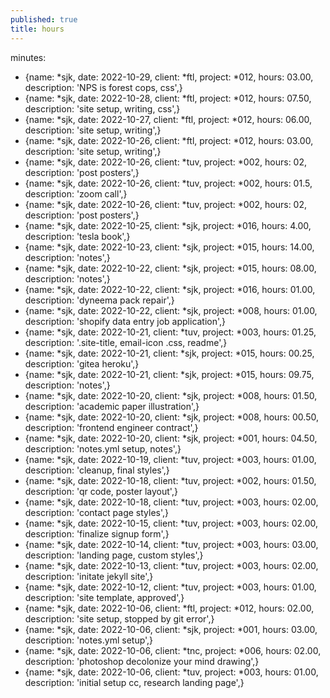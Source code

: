 ```yaml
---
published: true
title: hours
---
```

minutes: 
  - {name: *sjk, date: 2022-10-29, client: *ftl, project: *012, hours: 03.00, description: 'NPS is forest cops, css',}
  - {name: *sjk, date: 2022-10-28, client: *ftl, project: *012, hours: 07.50, description: 'site setup, writing, css',}
  - {name: *sjk, date: 2022-10-27, client: *ftl, project: *012, hours: 06.00, description: 'site setup, writing',}
  - {name: *sjk, date: 2022-10-26, client: *ftl, project: *012, hours: 03.00, description: 'site setup, writing',}
  - {name: *sjk, date: 2022-10-26, client: *tuv, project: *002, hours: 02, description: 'post posters',}
  - {name: *sjk, date: 2022-10-26, client: *tuv, project: *002, hours: 01.5, description: 'zoom call',}
  - {name: *sjk, date: 2022-10-26, client: *tuv, project: *002, hours: 02, description: 'post posters',}
  - {name: *sjk, date: 2022-10-25, client: *sjk, project: *016, hours: 4.00, description: 'tesla book',}
  - {name: *sjk, date: 2022-10-23, client: *sjk, project: *015, hours: 14.00, description: 'notes',}  
  - {name: *sjk, date: 2022-10-22, client: *sjk, project: *015, hours: 08.00, description: 'notes',}
  - {name: *sjk, date: 2022-10-22, client: *sjk, project: *016, hours: 01.00, description: 'dyneema pack repair',}
  - {name: *sjk, date: 2022-10-22, client: *sjk, project: *008, hours: 01.00, description: 'shopify data entry job application',}  
  - {name: *sjk, date: 2022-10-21, client: *tuv, project: *003, hours: 01.25, description: '.site-title, email-icon .css, readme',}  
  - {name: *sjk, date: 2022-10-21, client: *sjk, project: *015, hours: 00.25, description: 'gitea heroku',}  
  - {name: *sjk, date: 2022-10-21, client: *sjk, project: *015, hours: 09.75, description: 'notes',}  
  - {name: *sjk, date: 2022-10-20, client: *sjk, project: *008, hours: 01.50, description: 'academic paper illustration',}  
  - {name: *sjk, date: 2022-10-20, client: *sjk, project: *008, hours: 00.50, description: 'frontend engineer contract',}  
  - {name: *sjk, date: 2022-10-20, client: *sjk, project: *001, hours: 04.50, description: 'notes.yml setup, notes',}  
  - {name: *sjk, date: 2022-10-19, client: *tuv, project: *003, hours: 01.00, description: 'cleanup, final styles',}
  - {name: *sjk, date: 2022-10-18, client: *tuv, project: *002, hours: 01.50, description: 'qr code, poster layout',}
  - {name: *sjk, date: 2022-10-18, client: *tuv, project: *003, hours: 02.00, description: 'contact page styles',}
  - {name: *sjk, date: 2022-10-15, client: *tuv, project: *003, hours: 02.00, description: 'finalize signup form',}
  - {name: *sjk, date: 2022-10-14, client: *tuv, project: *003, hours: 03.00, description: 'landing page, custom styles',}  
  - {name: *sjk, date: 2022-10-13, client: *tuv, project: *003, hours: 02.00, description: 'initate jekyll site',}
  - {name: *sjk, date: 2022-10-12, client: *tuv, project: *003, hours: 01.00, description: 'site template, approved',}
  - {name: *sjk, date: 2022-10-06, client: *ftl, project: *012, hours: 02.00, description: 'site setup, stopped by git error',}
  - {name: *sjk, date: 2022-10-06, client: *sjk, project: *001, hours: 03.00, description: 'notes.yml setup',}
  - {name: *sjk, date: 2022-10-06, client: *tnc, project: *006, hours: 02.00, description: 'photoshop decolonize your mind drawing',}
  - {name: *sjk, date: 2022-10-06, client: *tuv, project: *003, hours: 01.00, description: 'initial setup cc, research landing page',}
